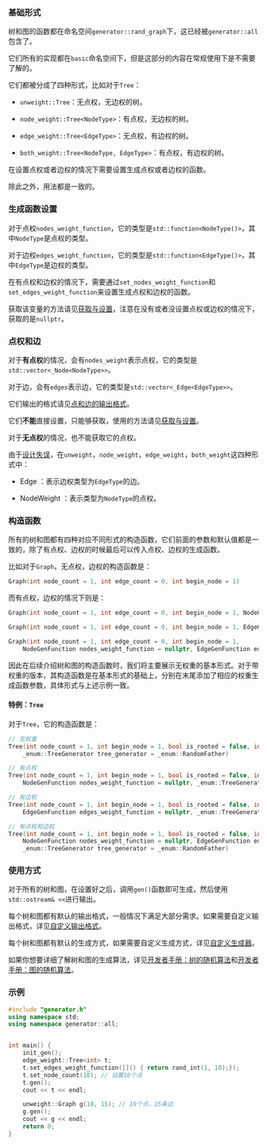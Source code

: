 ### 基础形式

树和图的函数都在命名空间`generator::rand_graph`下，这已经被`generator::all`包含了。

它们所有的实现都在`basic`命名空间下，但是这部分的内容在常规使用下是不需要了解的。

它们都被分成了四种形式，比如对于`Tree`：

- `unweight::Tree`：无点权，无边权的树。

- `node_weight::Tree<NodeType>`：有点权，无边权的树。

- `edge_weight::Tree<EdgeType>`：无点权，有边权的树。

- `both_weight::Tree<NodeType, EdgeType>`：有点权，有边权的树。

在设置点权或者边权的情况下需要设置生成点权或者边权的函数。

除此之外，用法都是一致的。

### 生成函数设置

对于点权`nodes_weight_function`，它的类型是`std::function<NodeType()>`，其中`NodeType`是点权的类型。

对于边权`edges_weight_function`，它的类型是`std::function<EdgeType()>`，其中`EdgeType`是边权的类型。

在有点权和边权的情况下，需要通过`set_nodes_weight_function`和`set_edges_weight_function`来设置生成点权和边权的函数。

获取该变量的方法请见[获取与设置](/user/tools/setter_getter.md)，注意在没有或者没设置点权或边权的情况下，获取的是`nullptr`。

### 点权和边

对于**有点权**的情况，会有`nodes_weight`表示点权，它的类型是`std::vector<_Node<NodeType>>`。

对于边，会有`edges`表示边，它的类型是`std::vector<_Edge<EdgeType>>`。

它们输出的格式请见[点和边的输出格式](/user/rand_tree/node_edge.md)。

它们**不能**直接设置，只能够获取，使用的方法请见[获取与设置](/user/tools/setter_getter.md)。

对于**无点权**的情况，也不能获取它的点权。

由于[设计失误](/developer/algorithm/node_index.md#设计的原因)，在`unweight`，`node_weight`，`edge_weight`，`both_weight`这四种形式中：

- Edge<EdgeType> ：表示边权类型为`EdgeType`的边。

- NodeWeight<NodeType> ：表示类型为`NodeType`的点权。

### 构造函数

所有的树和图都有四种对应不同形式的构造函数，它们前面的参数和默认值都是一致的，除了有点权、边权的时候最后可以传入点权、边权的生成函数。

比如对于`Graph`，无点权，边权的构造函数是：

```cpp
Graph(int node_count = 1, int edge_count = 0, int begin_node = 1)
```

而有点权，边权的情况下则是：

```cpp
Graph(int node_count = 1, int edge_count = 0, int begin_node = 1, NodeGenFunction nodes_weight_function = nullptr); // 有点权

Graph(int node_count = 1, int edge_count = 0, int begin_node = 1, EdgeGenFunction edges_weight_function = nullptr); // 有边权

Graph(int node_count = 1, int edge_count = 0, int begin_node = 1, 
    NodeGenFunction nodes_weight_function = nullptr, EdgeGenFunction edges_weight_function = nullptr); // 有点权和边权
```

因此在后续介绍树和图的构造函数时，我们将主要展示无权重的基本形式。对于带权重的版本，其构造函数是在基本形式的基础上，分别在末尾添加了相应的权重生成函数参数，具体形式与上述示例一致。

#### 特例：`Tree`

对于`Tree`，它的构造函数是：

```cpp
// 无权重
Tree(int node_count = 1, int begin_node = 1, bool is_rooted = false, int root = 1,
    _enum::TreeGenerator tree_generator = _enum::RandomFather) 

// 有点权
Tree(int node_count = 1, int begin_node = 1, bool is_rooted = false, int root = 1,
    NodeGenFunction nodes_weight_function = nullptr, _enum::TreeGenerator tree_generator = _enum::RandomFather) 

// 有边权
Tree(int node_count = 1, int begin_node = 1, bool is_rooted = false, int root = 1,
    EdgeGenFunction edges_weight_function = nullptr, _enum::TreeGenerator tree_generator = _enum::RandomFather)

// 有点权和边权
Tree(int node_count = 1, int begin_node = 1, bool is_rooted = false, int root = 1,
    NodeGenFunction nodes_weight_function = nullptr, EdgeGenFunction edges_weight_function = nullptr,
    _enum::TreeGenerator tree_generator = _enum::RandomFather)
```

### 使用方式

对于所有的树和图，在设置好之后，调用`gen()`函数即可生成，然后使用`std::ostream& <<`进行输出。

每个树和图都有默认的输出格式，一般情况下满足大部分需求。如果需要自定义输出格式，详见[自定义输出格式](/user/tools/set_output.md)。

每个树和图都有默认的生成方式，如果需要自定义生成方式，详见[自定义生成器](/user/tools/set_generator.md)。

如果你想要详细了解树和图的生成算法，详见[开发者手册：树的随机算法](/developer/algorithm/tree.md)和[开发者手册：图的随机算法](/developer/algorithm/graph.md)。

### 示例

```cpp
#include "generator.h"
using namespace std;
using namespace generator::all;


int main() {
    init_gen();
    edge_weight::Tree<int> t;
    t.set_edges_weight_function([]() { return rand_int(1, 10);});
    t.set_node_count(10); // 设置10个点
    t.gen();
    cout << t << endl;

    unweight::Graph g(10, 15); // 10个点，15条边
    g.gen();
    cout << g << endl;
    return 0;
}
```
